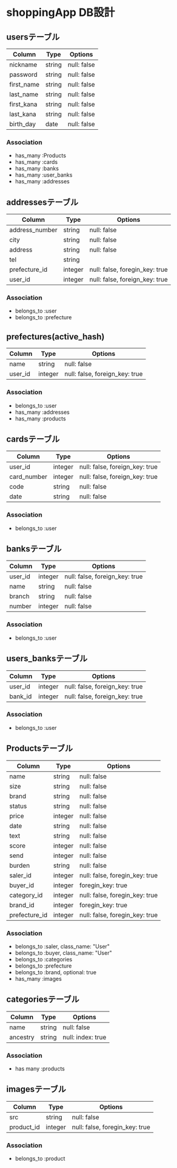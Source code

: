 # shoppingApp DB設計

## usersテーブル
|Column|Type|Options|
|------|----|-------|
|nickname|string|null: false|
|password|string|null: false|
|first_name|string|null: false|
|last_name|string|null: false|
|first_kana|string|null: false|
|last_kana|string|null: false|
|birth_day|date|null: false|
### Association
- has_many :Products
- has_many :cards
- has_many :banks
- has_many :user_banks
- has_many :addresses

## addressesテーブル
|Column|Type|Options|
|------|----|-------|
|address_number|string|null: false|
|city|string|null: false|
|address|string|null: false|
|tel|string|
|prefecture_id|integer|null: false, foregin_key: true|
|user_id|integer|null: false, foreign_key: true|
### Association
- belongs_to :user
- belongs_to :prefecture

## prefectures(active_hash)
|Column|Type|Options|
|------|----|-------|
|name|string|null: false|
|user_id|integer|null: false, foreign_key: true|
### Association
- belongs_to :user
- has_many :addresses
- has_many :products

## cardsテーブル
|Column|Type|Options|
|------|----|-------|
|user_id|integer|null: false, foreign_key: true|
|card_number|integer|null: false, foreign_key: true|f
|code|string|null: false|
|date|string|null: false|
### Association
- belongs_to :user

## banksテーブル
|Column|Type|Options|
|------|----|-------|
|user_id|integer|null: false, foreign_key: true|
|name|string|null: false|
|branch|string|null: false|
|number|integer|null: false|
### Association
- belongs_to :user

## users_banksテーブル
|Column|Type|Options|
|------|----|-------|
|user_id|integer|null: false, foreign_key: true|
|bank_id|integer|null: false, foreign_key: true|
### Association
- belongs_to :user

## Productsテーブル
|Column|Type|Options|
|------|----|-------|
|name|string|null: false|
|size|string|null: false|
|brand|string|null: false|
|status|string|null: false|
|price|integer|null: false|
|date|string|null: false|
|text|string|null: false|
|score|integer|null: false|
|send|integer|null: false|
|burden|string|null: false|
|saler_id|integer|null: false, foregin_key: true|
|buyer_id|integer|foregin_key: true|
|category_id|integer|null: false, foregin_key: true|
|brand_id|integer|foregin_key: true|
|prefecture_id|integer|null: false, foregin_key: true|
### Association
- belongs_to :saler, class_name: "User"
- belongs_to :buyer, class_name: "User"
- belongs_to :categories
- belongs_to :prefecture
- belongs_to :brand, optional: true
- has_many :images

## categoriesテーブル
|Column|Type|Options|
|------|----|-------|
|name|string|null: false|
|ancestry|string|null: index: true|
### Association
- has many :products

## imagesテーブル
|Column|Type|Options|
|------|----|-------|
|src|string|null: false|
|product_id|integer|null: false, foregin_key: true|
### Association
- belongs_to :product




